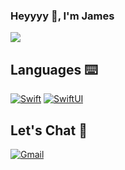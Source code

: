 ### Heyyyy 👋, I'm James
![](https://media.giphy.com/media/QZafWHTjJmwTK/giphy.gif)

## Languages ⌨️
[![Swift](https://img.shields.io/badge/-Fluent-2EC866?logo=swift&logoColor=white&label=Swift&labelColor=FA7343&style=flat)](https://developer.apple.com/swift/)
[![SwiftUI](https://img.shields.io/badge/-Fluent-2EC866?logo=swift&logoColor=white&label=SwiftUI&labelColor=0A66C2&style=flat)](https://developer.apple.com/swiftui/)

## Let's Chat 💬
[![Gmail](https://img.shields.io/badge/-Gmail-EA4335?logo=gmail&logoColor=red&labelColor=white&style=flat)](mailto:james.ledesma23@gmail.com)

<!-- ## Things I've Accomplished

![Swift](https://img.shields.io/badge/-Fluent-2EC866?logo=swift&logoColor=white&label=Swift&labelColor=orange)
<a href="https://github.com/anuraghazra/github-readme-stats">
  <img align="center" src="https://github-readme-stats.vercel.app/api?username=jamesle7&count_private=true&show_icons=true&theme=radical&custom_title=Scorecard&hide=stars,prs&include_all_commits=true" />
</a>

<!-- ![Anurag's GitHub stats](https://github-readme-stats.vercel.app/api?username=anuraghazra) -->

